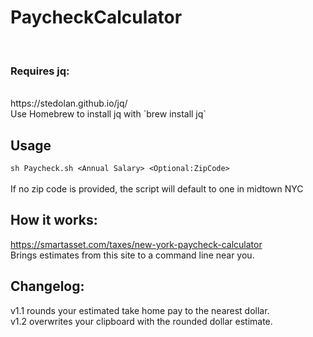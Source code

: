 # PaycheckCalculator
<br>

### Requires jq:
<br>
https://stedolan.github.io/jq/<br>
Use Homebrew to install jq with `brew install jq`

## Usage<br>
`sh Paycheck.sh <Annual Salary> <Optional:ZipCode>`<br><br>
If no zip code is provided, the script will default to one in midtown NYC

## How it works:<br>
https://smartasset.com/taxes/new-york-paycheck-calculator<br>
Brings estimates from this site to a command line near you.

## Changelog:<br>
v1.1 rounds your estimated take home pay to the nearest dollar.<br>
v1.2 overwrites your clipboard with the rounded dollar estimate.<br>
